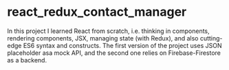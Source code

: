 # react_redux_contact_manager
In this project I learned React from scratch, i.e. thinking in components, rendering components, JSX, managing state (with Redux), and also cutting-edge ES6 syntax and constructs. 
The first version of the project uses JSON placeholder asa mock API, and the second one relies on Firebase-Firestore as a backend. 
